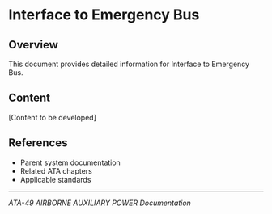 # Interface to Emergency Bus

## Overview

This document provides detailed information for Interface to Emergency Bus.

## Content

[Content to be developed]

## References

- Parent system documentation
- Related ATA chapters
- Applicable standards

---

*ATA-49 AIRBORNE AUXILIARY POWER Documentation*
